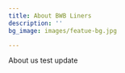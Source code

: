 ```yaml
---
title: About BWB Liners
description: ''
bg_image: images/featue-bg.jpg

---
```

About us test update